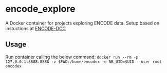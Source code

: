 # encode_explore

A Docker container for projects exploring ENCODE data. Setup based on instuctions at [ENCODE-DCC](https://github.com/ENCODE-DCC/encode-data-usage-examples/blob/master/mount_s3_bucket_and_run_jupyter_on_ec2.ipynb)

## Usage

Run container calling the below command:
`docker run --rm -p 127.0.0.1:8888:8888 -v $PWD:/home/encodex -e NB_UID=$UID --user root encodex`

